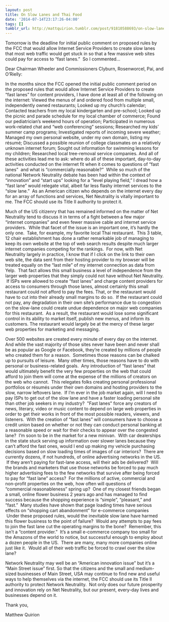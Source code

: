 ```yaml
---
layout: post
title: On Slow Lanes and Thai Food
date: '2014-07-14T23:17:26-04:00'
tags: []
tumblr_url: http://mattquirion.tumblr.com/post/91810588693/on-slow-lanes-and-thai-food
---
```

Tomorrow is the deadline for initial public comment on proposed rules by the FCC that would allow Internet Service Providers to create slow lanes that most web traffic would get stuck in so that a few massive web sites could pay for access to “fast lanes.”  So I commented…

Dear Chairman Wheeler and Commissioners Clyburn, Rosenworcel, Pai, and O’Rielly:

In the months since the FCC opened the initial public comment period on the proposed rules that would allow Internet Service Providers to create “fast lanes” for content providers, I have done at least all of the following on the internet: Viewed the menus of and ordered food from multiple small, independently owned restaurants; Looked up my church’s calendar; Contacted teachers from my local kindergarten and pre-school; Looked up the picnic and parade schedule for my local chamber of commerce; Found our pediatrician’s weekend hours of operation; Participated in numerous work-related chat and “web conferencing” sessions; Researched my kids’ summer camp programs; Investigated reports of incoming severe weather; Managed my own personal website, under my own domain, listing my résumé; Discussed a possible reunion of college classmates on a relatively unknown internet forum; Sought out information for swimming lessons for my children; Researched local tree-removal service companies. And all of these activities lead me to ask: where do all of these important, day-to-day activities conducted on the internet fit when it comes to questions of “fast lanes”  and what is “commercially reasonable?”  While so much of the national Network Neutrality debate has been had within the context of “innovation” and “start ups” looking for a “level playing field,” I dread how a “fast lane” would relegate vital, albeit far less flashy internet services to the “slow lane.”  As an American citizen who depends on the internet every day for an array of functions and services, Net Neutrality is vitally important to me. The FCC should use its Title II authority to protect it.


Much of the US citizenry that has remained informed on the matter of Net Neutrality tend to discuss it in terms of a fight between a few major “internet companies” and even fewer massive cable and internet service providers.  While that facet of the issue is an important one, it’s hardly the only one.  Take, for example, my favorite local Thai restaurant.  This 3 table, 12 chair establishment has done a rather remarkable job of managing to keep its own website at the top of web search results despite much larger internet companies competing for the rankings.  For now, with Net Neutrality largely in practice, I know that if I click on the link to their own web site, the data sent from their hosting provider to my browser will be treated equally on the “last mile” of my internet connection as data from Yelp.  That fact allows this small business a level of independence from the larger web properties that they simply could not have without Net Neutrality.  If ISPs were allowed to create “fast lanes” and charge content providers for access to consumers through those lanes, almost certainly this small restaurant could not afford to pay the fees. That, or the restaurant would have to cut into their already small margins to do so.  If the restaurant could not pay, any degradation in their own site’s performance due to congestion on the slow-lane could create undue dependence on major web companies for this restaurant.  As a result, the restaurant would lose some significant control in its ability to market itself, publish new menus, and inform its customers. The restaurant would largely be at the mercy of these larger web properties for marketing and messaging.


Over 500 websites are created every minute of every day on the internet. And while the vast majority of those sites never have been and never shall be as popular as Google or Facebook, they’re created by millions of people who created them for a reason.  Sometimes those reasons can be chalked up to pursuits of leisure.  Many other times, those reasons have to do with personal or business-related goals.  Any introduction of “fast lanes” that would ultimately benefit the very few properties on the web that could afford to join them will come at the expense of the millions of creators on the web who cannot.  This relegates folks creating personal professional portfolios or résumés under their own domains and hosting providers to the slow, narrow leftovers lane.  If I’m ever in the job market again, will I need to pay ISPs to get out of the slow lane and have a faster loading personal site than other job seekers in my industry?  "Fast lanes" force any creators of news, literary, video or music content to depend on large web properties in order to get their works in front of the most possible readers, viewers, and listeners.  With the creation of “fast lanes” will consumers have to choose a credit union based on whether or not they can conduct personal banking at a reasonable speed or wait for their checks to appear over the congested lane?  I’m soon to be in the market for a new minivan.  With car dealerships in the state stuck serving up information over slower lanes because they can’t afford the fast ones, would I end up making my vehicle purchasing decisions based on slow loading times of images of car interiors?  There are currently dozens, if not hundreds, of online advertising networks in the US.  If they aren’t paying for fast-lane access, will their ads be delivered?  Will the brands and marketers that use those networks be forced to pay much higher advertising fees to the few networks that survive after being forced to pay for “fast lane” access?  For the millions of active, commercial and non-profit properties on the web, how often will questions of “commercial reasonableness” spring up?  One of my closest friends began a small, online flower business 2 years ago and has managed to find success because the shopping experience is “simple”, “pleasant,” and “fast.”  Many studies have shown that page loading times have serious effects on “shopping cart abandonment” for e-commerce companies  Under these proposed rules, would the inevitable slow lane have harmed this flower business to the point of failure?  Would any attempts to pay fees to join the fast lane cut the operating margins to the bone?  Remember, this isn’t a “content provider.”  It’s a small e-commerce company too small for the Amazons of the world to notice, but successful enough to employ about a dozen people in the US.  There are many, many more companies online just like it.  Would all of their web traffic be forced to crawl over the slow lane? 


Network Neutrality may well be an “American innovation issue” but it’s a “Main Street issue” first. So that the citizens and the small and medium-sized businesses of Main Street, USA may continue to find new and useful ways to help themselves via the internet, the FCC should use its Title II authority to protect Network Neutrality.  Not only does our future prosperity and innovation rely on Net Neutrality, but our present, every-day lives and businesses depend on it.

Thank you,

Matthew Quirion
